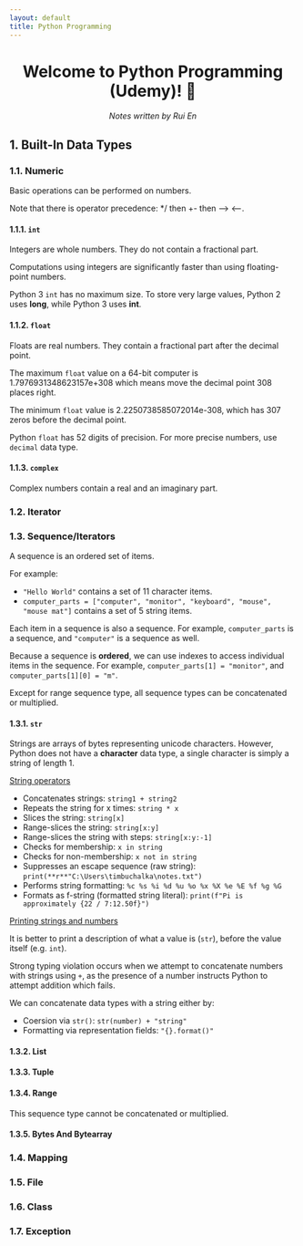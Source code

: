 ```yaml
---
layout: default
title: Python Programming
---
```


<h1 align="center">Welcome to Python Programming (Udemy)! 👋</h1>

<p align="center">
<i>Notes written by Rui En</i>
</p>

## 1. Built-In Data Types

### 1.1. Numeric

Basic operations can be performed on numbers.

Note that there is operator precedence: */ then +- then --> <--.

#### 1.1.1. `int`

Integers are whole numbers. They do not contain a fractional part.

Computations using integers are significantly faster than using floating-point numbers.

Python 3 `int` has no maximum size. To store very large values, Python 2 uses **long**, while Python 3 uses **int**.

#### 1.1.2. `float`

Floats are real numbers. They contain a fractional part after the decimal point.

The maximum `float` value on a 64-bit computer is 1.7976931348623157e+308 which means move the decimal point 308 places right.

The minimum `float` value is 2.2250738585072014e-308, which has 307 zeros before the decimal point.

Python `float` has 52 digits of precision. For more precise numbers, use `decimal` data type.

#### 1.1.3. `complex`

Complex numbers contain a real and an imaginary part.

### 1.2. Iterator

### 1.3. Sequence/Iterators

A sequence is an ordered set of items.

For example:
* `"Hello World"` contains a set of 11 character items.
* `computer_parts = ["computer", "monitor", "keyboard", "mouse", "mouse mat"]` contains a set of 5 string items.

Each item in a sequence is also a sequence.
For example, `computer_parts` is a sequence, and `"computer"` is a sequence as well.

Because a sequence is **ordered**, we can use indexes to access individual items in the sequence.
For example, `computer_parts[1] = "monitor"`, and `computer_parts[1][0] = "m"`.

Except for range sequence type, all sequence types can be concatenated or multiplied.

#### 1.3.1. `str`

Strings are arrays of bytes representing unicode characters.
However, Python does not have a **character** data type, a single character is simply a string of length 1.

<ins>String operators</ins>

* Concatenates strings: `string1 + string2`
* Repeats the string for x times: `string * x`
* Slices the string: `string[x]`
* Range-slices the string: `string[x:y]`
* Range-slices the string with steps: `string[x:y:-1]`
* Checks for membership: `x in string`
* Checks for non-membership: `x not in string`
* Suppresses an escape sequence (raw string): `print(**r**"C:\Users\timbuchalka\notes.txt")`
* Performs string formatting: `%c %s %i %d %u %o %x %X %e %E %f %g %G`
* Formats as f-string (formatted string literal): `print(f"Pi is approximately {22 / 7:12.50f}")`

<ins>Printing strings and numbers</ins>

It is better to print a description of what a value is (`str`), before the value itself (e.g. `int`).

Strong typing violation occurs when we attempt to concatenate numbers with strings using `+`,
as the presence of a number instructs Python to attempt addition which fails.

We can concatenate data types with a string either by:
* Coersion via `str()`: `str(number) + "string"`
* Formatting via representation fields: `"{}.format()"`

#### 1.3.2. List

#### 1.3.3. Tuple

#### 1.3.4. Range

This sequence type cannot be concatenated or multiplied.

#### 1.3.5. Bytes And Bytearray

### 1.4. Mapping

### 1.5. File

### 1.6. Class

### 1.7. Exception
